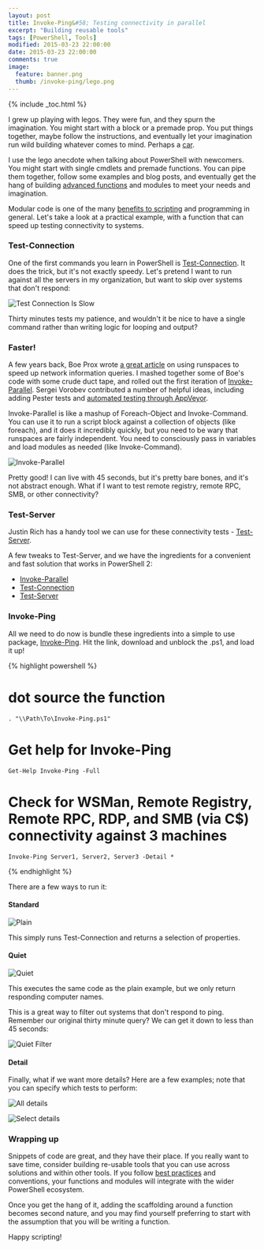 ```yaml
---
layout: post
title: Invoke-Ping&#58; Testing connectivity in parallel
excerpt: "Building reusable tools"
tags: [PowerShell, Tools]
modified: 2015-03-23 22:00:00
date: 2015-03-23 22:00:00
comments: true
image:
  feature: banner.png
  thumb: /invoke-ping/lego.png
---
```

{% include _toc.html %}

I grew up playing with legos. They were fun, and they spurn the imagination. You might start with a block or a premade prop. You put things together, maybe follow the instructions, and eventually let your imagination run wild building whatever comes to mind. Perhaps a [car](http://www.extremetech.com/extreme/173167-worlds-first-full-size-lego-car-can-hit-20-mph-powered-by-insane-1048-piston-compresed-air-engine).

I use the lego anecdote when talking about PowerShell with newcomers. You might start with single cmdlets and premade functions. You can pipe them together, follow some examples and blog posts, and eventually get the hang of building [advanced functions](https://ramblingcookiemonster.wordpress.com/2013/12/08/building-powershell-functions-best-practices/) and modules to meet your needs and imagination.

Modular code is one of the many [benefits to scripting](https://ramblingcookiemonster.wordpress.com/2013/12/07/why-powershell/) and programming in general. Let's take a look at a practical example, with a function that can speed up testing connectivity to systems.

### Test-Connection

One of the first commands you learn in PowerShell is [Test-Connection](https://technet.microsoft.com/en-us/library/hh849808.aspx). It does the trick, but it's not exactly speedy. Let's pretend I want to run against all the servers in my organization, but want to skip over systems that don't respond:

![Test Connection Is Slow](/images/invoke-ping/QuietLong.png)

Thirty minutes tests my patience, and wouldn't it be nice to have a single command rather than writing logic for looping and output?

### Faster!

A few years back, Boe Prox wrote [a great article](http://learn-powershell.net/2012/05/10/speedy-network-information-query-using-powershell/) on using runspaces to speed up network information queries. I mashed together some of Boe's code with some crude duct tape, and rolled out the first iteration of [Invoke-Parallel](https://github.com/RamblingCookieMonster/Invoke-Parallel). Sergei Vorobev contributed a number of helpful ideas, including adding Pester tests and [automated testing through AppVeyor](https://ramblingcookiemonster.wordpress.com/2015/02/25/fun-with-github-pester-and-appveyor/).

Invoke-Parallel is like a mashup of Foreach-Object and Invoke-Command. You can use it to run a script block against a collection of objects (like foreach), and it does it incredibly quickly, but you need to be wary that runspaces are fairly independent. You need to consciously pass in variables and load modules as needed (like Invoke-Command).

![Invoke-Parallel](/images/invoke-ping/InvokeParallel.png)

Pretty good! I can live with 45 seconds, but it's pretty bare bones, and it's not abstract enough. What if I want to test remote registry, remote RPC, SMB, or other connectivity?

### Test-Server

Justin Rich has a handy tool we can use for these connectivity tests - [Test-Server](https://gallery.technet.microsoft.com/scriptcenter/Powershell-Test-Server-e0cdea9a).

A few tweaks to Test-Server, and we have the ingredients for a convenient and fast solution that works in PowerShell 2:

* [Invoke-Parallel](https://github.com/RamblingCookieMonster/Invoke-Parallel)
* [Test-Connection](https://technet.microsoft.com/en-us/library/hh849808.aspx?f=255&MSPPError=-2147217396)
* [Test-Server](https://gallery.technet.microsoft.com/scriptcenter/Powershell-Test-Server-e0cdea9a)

### Invoke-Ping

All we need to do now is bundle these ingredients into a simple to use package, [Invoke-Ping](https://gallery.technet.microsoft.com/scriptcenter/Invoke-Ping-Test-in-b553242a). Hit the link, download and unblock the .ps1, and load it up!

{% highlight powershell %}
# dot source the function  
    . "\\Path\To\Invoke-Ping.ps1"  
  
# Get help for Invoke-Ping 
    Get-Help Invoke-Ping -Full 
     
# Check for WSMan, Remote Registry, Remote RPC, RDP, and SMB (via C$) connectivity against 3 machines 
    Invoke-Ping Server1, Server2, Server3 -Detail * 
{% endhighlight %}

There are a few ways to run it:

#### Standard

![Plain](/images/invoke-ping/IPPlain.png)

This simply runs Test-Connection and returns a selection of properties.

#### Quiet

![Quiet](/images/invoke-ping/QuietOne.png)

This executes the same code as the plain example, but we only return responding computer names.

This is a great way to filter out systems that don't respond to ping. Remember our original thirty minute query? We can get it down to less than 45 seconds:

![Quiet Filter](/images/invoke-ping/Quiet.png)

#### Detail

Finally, what if we want more details?  Here are a few examples; note that you can specify which tests to perform:

![All details](/images/invoke-ping/DetailAll.png)

![Select details](/images/invoke-ping/DetailSelect.png)

### Wrapping up

Snippets of code are great, and they have their place. If you really want to save time, consider building re-usable tools that you can use across solutions and within other tools. If you follow [best practices](https://ramblingcookiemonster.wordpress.com/2013/12/08/building-powershell-functions-best-practices/) and conventions, your functions and modules will integrate with the wider PowerShell ecosystem.

Once you get the hang of it, adding the scaffolding around a function becomes second nature, and you may find yourself preferring to start with the assumption that you will be writing a function.

Happy scripting!